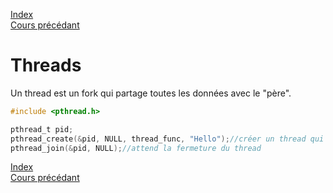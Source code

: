 [Index](./index.md)  
[Cours précédant](./cours_8.md)

# Threads

Un thread est un fork qui partage toutes les données avec le "père".

```c
#include <pthread.h>

pthread_t pid;
pthread_create(&pid, NULL, thread_func, "Hello");//créer un thread qui va executer la fonction `thread_func` avec comme argument "Hello" (il doit être un pointeur)
pthread_join(&pid, NULL);//attend la fermeture du thread
```

[Index](./index.md)  
[Cours précédant](./cours_8.md)
